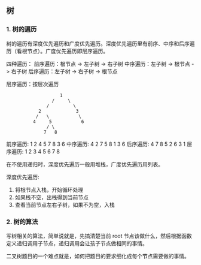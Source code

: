 ## 树

### 1. 树的遍历

树的遍历有深度优先遍历和广度优先遍历。深度优先遍历里有前序、中序和后序遍历（看根节点）。广度优先遍历即层序遍历。

四种遍历：
前序遍历：根节点 -> 左子树 -> 右子树
中序遍历：左子树 -> 根节点 -> 右子树
后序遍历：左子树 -> 右子树 -> 根节点

层序遍历：按层次遍历

                        1
                     /     \
                   /         \
                2             3
               /   \           \   
              4     5           6  
                   / \     
                  7   8   

前序遍历: 1 2 4 5 7 8 3 6
中序遍历: 4 2 7 5 8 1 3 6
后序遍历: 4 7 8 5 2 6 3 1
层序遍历: 1 2 3 4 5 6 7 8

在不使用递归时，深度优先遍历一般用堆栈，广度优先遍历用列表。 

深度优先遍历:
1. 将根节点入栈，开始循环处理
2. 如果栈不空，出栈得到当前节点
3. 查看当前节点左右子树，如果不为空，入栈

### 2. 树的算法

写树相关的算法，简单说就是，先搞清楚当前 root 节点该做什么，然后根据函数定义递归调用子节点，递归调用会让孩子节点做相同的事情。

二叉树题目的一个难点就是，如何把题目的要求细化成每个节点需要做的事情。